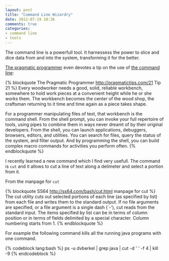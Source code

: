 ```yaml
---
layout: post
title: "Command Line Wizardry"
date: 2012-07-19 10:36
comments: true
categories: 
- command line
- tools
---
```


The command line is a powerfull tool. It harnessess the power to
slice and dice data from and into the system, transforming it for the
better.

[The pragmatic programmer][1] even devotes a tip on the use of [the
command line][2]:

{% blockquote The Pragmatic Programmer http://pragmatictips.com/21 Tip 21 %}
Every woodworker needs a good, solid, reliable workbench, somewhere to
hold work pieces at a convenient height while he or she works
them. The workbench becomes the center of the wood shop, the craftsman
returning to it time and time again as a piece takes shape. 

For a programmer manipulating files of text, that workbench is the
command shell. From the shell prompt, you can invoke your full
repertoire of tools, using pipes to combine them in ways never dreamt
of by their original developers. From the shell, you can launch
applications, debuggers, browsers, editors, and utilities. You can
search for files, query the status of the system, and filter
output. And by programming the shell, you can build complex macro
commands for activities you perform often. 
{% endblockquote %}

I recently learned a new command which I find very usefull. The
command is `cut` and it allows to cut a line of text along a delimeter
and select a portion from it.

From the manpage for `cut`

{% blockquote SS64 http://ss64.com/bash/cut.html manpage for cut  %}
The cut utility cuts out selected portions of each line (as specified
by list) from each file and writes them to the standard output.  If no
file arguments are specified, or a file argument is a single dash
(`-'), cut reads from the standard input.  The items specified by list
can be in terms of column position or in terms of fields delimited by
a special character.  Column numbering starts from 1.
{% endblockquote %}

For example the following command kills all the running java programs
with one command.

{% codeblock lang:bash %}
ps -u dvberkel | grep java | cut -d ' ' -f 4 | kill -9
{% endcodeblock %}

[1]: http://pragprog.com/the-pragmatic-programmer/ "The Pragmatic Programmer: From Journeyman to Master"
[2]: http://pragmatictips.com/21 "Use the Power of Command Shells tip on pragmatictips.com"
